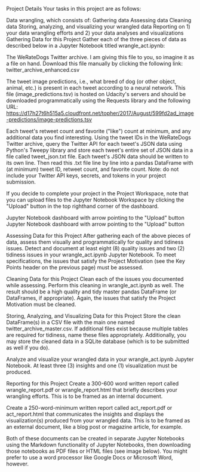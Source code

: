 Project Details
Your tasks in this project are as follows:

Data wrangling, which consists of:
Gathering data
Assessing data
Cleaning data
Storing, analyzing, and visualizing your wrangled data
Reporting on 1) your data wrangling efforts and 2) your data analyses and visualizations
Gathering Data for this Project
Gather each of the three pieces of data as described below in a Jupyter Notebook titled wrangle_act.ipynb:

The WeRateDogs Twitter archive. I am giving this file to you, so imagine it as a file on hand. Download this file manually by clicking the following link: twitter_archive_enhanced.csv

The tweet image predictions, i.e., what breed of dog (or other object, animal, etc.) is present in each tweet according to a neural network. This file (image_predictions.tsv) is hosted on Udacity's servers and should be downloaded programmatically using the Requests library and the following URL: https://d17h27t6h515a5.cloudfront.net/topher/2017/August/599fd2ad_image-predictions/image-predictions.tsv

Each tweet's retweet count and favorite ("like") count at minimum, and any additional data you find interesting. Using the tweet IDs in the WeRateDogs Twitter archive, query the Twitter API for each tweet's JSON data using Python's Tweepy library and store each tweet's entire set of JSON data in a file called tweet_json.txt file. Each tweet's JSON data should be written to its own line. Then read this .txt file line by line into a pandas DataFrame with (at minimum) tweet ID, retweet count, and favorite count. Note: do not include your Twitter API keys, secrets, and tokens in your project submission.

If you decide to complete your project in the Project Workspace, note that you can upload files to the Jupyter Notebook Workspace by clicking the "Upload" button in the top righthand corner of the dashboard.

Jupyter Notebook dashboard with arrow pointing to the "Upload" button
Jupyter Notebook dashboard with arrow pointing to the "Upload" button

Assessing Data for this Project
After gathering each of the above pieces of data, assess them visually and programmatically for quality and tidiness issues. Detect and document at least eight (8) quality issues and two (2) tidiness issues in your wrangle_act.ipynb Jupyter Notebook. To meet specifications, the issues that satisfy the Project Motivation (see the Key Points header on the previous page) must be assessed.

Cleaning Data for this Project
Clean each of the issues you documented while assessing. Perform this cleaning in wrangle_act.ipynb as well. The result should be a high quality and tidy master pandas DataFrame (or DataFrames, if appropriate). Again, the issues that satisfy the Project Motivation must be cleaned.

Storing, Analyzing, and Visualizing Data for this Project
Store the clean DataFrame(s) in a CSV file with the main one named twitter_archive_master.csv. If additional files exist because multiple tables are required for tidiness, name these files appropriately. Additionally, you may store the cleaned data in a SQLite database (which is to be submitted as well if you do).

Analyze and visualize your wrangled data in your wrangle_act.ipynb Jupyter Notebook. At least three (3) insights and one (1) visualization must be produced.

Reporting for this Project
Create a 300-600 word written report called wrangle_report.pdf or wrangle_report.html that briefly describes your wrangling efforts. This is to be framed as an internal document.

Create a 250-word-minimum written report called act_report.pdf or act_report.html that communicates the insights and displays the visualization(s) produced from your wrangled data. This is to be framed as an external document, like a blog post or magazine article, for example.

Both of these documents can be created in separate Jupyter Notebooks using the Markdown functionality of Jupyter Notebooks, then downloading those notebooks as PDF files or HTML files (see image below). You might prefer to use a word processor like Google Docs or Microsoft Word, however.
